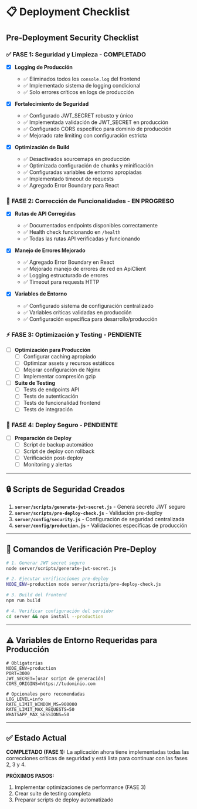 # 📋 Deployment Checklist

## Pre-Deployment Security Checklist

### ✅ **FASE 1: Seguridad y Limpieza - COMPLETADO**

- [x] **Logging de Producción**
  - ✅ Eliminados todos los `console.log` del frontend  
  - ✅ Implementado sistema de logging condicional
  - ✅ Solo errores críticos en logs de producción

- [x] **Fortalecimiento de Seguridad**
  - ✅ Configurado JWT_SECRET robusto y único
  - ✅ Implementada validación de JWT_SECRET en producción
  - ✅ Configurado CORS específico para dominio de producción
  - ✅ Mejorado rate limiting con configuración estricta

- [x] **Optimización de Build**
  - ✅ Desactivados sourcemaps en producción
  - ✅ Optimizada configuración de chunks y minificación
  - ✅ Configuradas variables de entorno apropiadas
  - ✅ Implementado timeout de requests
  - ✅ Agregado Error Boundary para React

### 🔧 **FASE 2: Corrección de Funcionalidades - EN PROGRESO**

- [x] **Rutas de API Corregidas**
  - ✅ Documentados endpoints disponibles correctamente
  - ✅ Health check funcionando en `/health`
  - ✅ Todas las rutas API verificadas y funcionando

- [x] **Manejo de Errores Mejorado**
  - ✅ Agregado Error Boundary en React
  - ✅ Mejorado manejo de errores de red en ApiClient
  - ✅ Logging estructurado de errores
  - ✅ Timeout para requests HTTP

- [x] **Variables de Entorno**
  - ✅ Configurado sistema de configuración centralizado
  - ✅ Variables críticas validadas en producción
  - ✅ Configuración específica para desarrollo/producción

### ⚡ **FASE 3: Optimización y Testing - PENDIENTE**

- [ ] **Optimización para Producción**
  - [ ] Configurar caching apropiado
  - [ ] Optimizar assets y recursos estáticos
  - [ ] Mejorar configuración de Nginx
  - [ ] Implementar compresión gzip

- [ ] **Suite de Testing**
  - [ ] Tests de endpoints API
  - [ ] Tests de autenticación
  - [ ] Tests de funcionalidad frontend
  - [ ] Tests de integración

### 🚀 **FASE 4: Deploy Seguro - PENDIENTE**

- [ ] **Preparación de Deploy**
  - [ ] Script de backup automático
  - [ ] Script de deploy con rollback
  - [ ] Verificación post-deploy
  - [ ] Monitoring y alertas

---

## 🔒 Scripts de Seguridad Creados

1. **`server/scripts/generate-jwt-secret.js`** - Genera secreto JWT seguro
2. **`server/scripts/pre-deploy-check.js`** - Validación pre-deploy
3. **`server/config/security.js`** - Configuración de seguridad centralizada
4. **`server/config/production.js`** - Validaciones específicas de producción

---

## 🚨 Comandos de Verificación Pre-Deploy

```bash
# 1. Generar JWT secret seguro
node server/scripts/generate-jwt-secret.js

# 2. Ejecutar verificaciones pre-deploy
NODE_ENV=production node server/scripts/pre-deploy-check.js

# 3. Build del frontend
npm run build

# 4. Verificar configuración del servidor
cd server && npm install --production
```

---

## ⚠️ Variables de Entorno Requeridas para Producción

```env
# Obligatorias
NODE_ENV=production
PORT=3000
JWT_SECRET=[usar script de generación]
CORS_ORIGINS=https://tudominio.com

# Opcionales pero recomendadas
LOG_LEVEL=info
RATE_LIMIT_WINDOW_MS=900000
RATE_LIMIT_MAX_REQUESTS=50
WHATSAPP_MAX_SESSIONS=50
```

---

## ✅ Estado Actual

**COMPLETADO (FASE 1):** La aplicación ahora tiene implementadas todas las correcciones críticas de seguridad y está lista para continuar con las fases 2, 3 y 4.

**PRÓXIMOS PASOS:** 
1. Implementar optimizaciones de performance (FASE 3)
2. Crear suite de testing completa
3. Preparar scripts de deploy automatizado